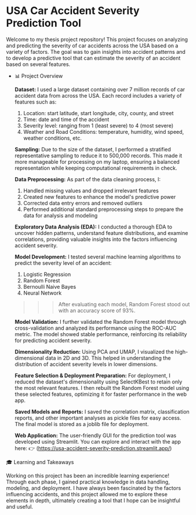 # USA Car Accident Severity Prediction Tool

Welcome to my thesis project repository! This project focuses on analyzing and predicting the severity of car accidents across the USA based on a variety of factors. The goal was to gain insights into accident patterns and to develop a predictive tool that can estimate the severity of an accident based on several features.
- 📊 Project Overview

  **Dataset:** I used a large dataset containing over 7 million records of car accident data from across the USA. Each record includes a variety of features such as:
  1. Location: start latitude, start longitude, city, county, and street
  2. Time: date and time of the accident
  3. Severity level: ranging from 1 (least severe) to 4 (most severe)
  4. Weather and Road Conditions: temperature, humidity, wind speed, weather conditions, etc.

  **Sampling:** Due to the size of the dataset, I performed a stratified representative sampling to reduce it to 500,000 records. This made it more manageable for processing on my laptop, ensuring a balanced representation while keeping computational requirements in check.

  **Data Preprocessing:** As part of the data cleaning process, I:
  1. Handled missing values and dropped irrelevant features
  2. Created new features to enhance the model's predictive power
  3. Corrected data entry errors and removed outliers
  4. Performed additional standard preprocessing steps to prepare the data for analysis and modeling

  **Exploratory Data Analysis (EDA):** I conducted a thorough EDA to uncover hidden patterns, understand feature distributions, and examine correlations, providing valuable insights into the factors influencing accident severity.

  **Model Development:** I tested several machine learning algorithms to predict the severity level of an accident:
  1. Logistic Regression
  2. Random Forest
  3. Bernoulli Naive Bayes
  4. Neural Network

  >>> After evaluating each model, Random Forest stood out with an accuracy score of 93%.

  **Model Validation:** I further validated the Random Forest model through cross-validation and analyzed its performance using the ROC-AUC metric. The model showed stable performance, reinforcing its reliability for predicting accident severity.

  **Dimensionality Reduction:** Using PCA and UMAP, I visualized the high-dimensional data in 2D and 3D. This helped in understanding the distribution of accident severity levels in lower dimensions.

  **Feature Selection & Deployment Preparation:** For deployment, I reduced the dataset's dimensionality using SelectKBest to retain only the most relevant features. I then rebuilt the Random Forest model using these selected features, optimizing it for faster performance in the web app.

  **Saved Models and Reports:** I saved the correlation matrix, classification reports, and other important analyses as pickle files for easy access. The final model is stored as a joblib file for deployment.

  **Web Application:** The user-friendly GUI for the prediction tool was developed using Streamlit. You can explore and interact with the app here: 👉 (https://usa-accident-severity-prediction.streamlit.app/)

🎓 Learning and Takeaways

Working on this project has been an incredible learning experience! Through each phase, I gained practical knowledge in data handling, modeling, and deployment. I have always been fascinated by the factors influencing accidents, and this project allowed me to explore these elements in depth, ultimately creating a tool that I hope can be insightful and useful.
